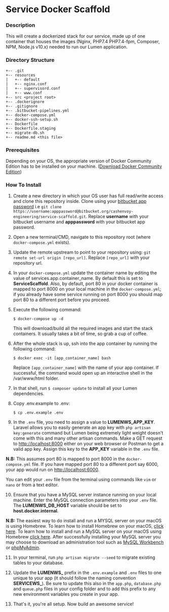 # Service Docker Scaffold

### **Description**

This will create a dockerized stack for our service, made up of one container that houses the images (Nginx, PHP7.4 PHP7.4-fpm, Composer, NPM, Node.js v10.x) needed to run our Lumen application.

### **Directory Structure**
```
+-- .git
+-- resources
|   +-- default
|   +-- nginx.conf
|   +-- supervisord.conf
|   +-- www.conf
+-- src <project root>
+-- .dockerignore
+-- .gitignore
+-- .bitbucket-pipelines.yml
+-- docker-compose.yml
+-- docker-ssh-setup.sh
+-- Dockerfile
+-- Dockerfile.staging
+-- migrate-db.sh
+-- readme.md <this file>
```

### **Prerequisites**

Depending on your OS, the appropriate version of Docker Community Edition has to be installed on your machine.  ([Download Docker Community Edition](https://hub.docker.com/search/?type=edition&offering=community))

### **How To Install**

1. Create a new directory in which your OS user has full read/write access and clone this repository inside. Clone using your [bitbucket app password](https://support.atlassian.com/bitbucket-cloud/docs/app-passwords/) i.e `git clone https://username:apppassword@bitbucket.org/cashenvoy-engineering/service-scaffold.git`. Replace **username** with your bitbucket username and **apppassword** with your bitbucket app password.

2. Open a new terminal/CMD, navigate to this repository root (where `docker-compose.yml` exists).

3. Update the remote upstream to point to your repository using: `git remote set-url origin [repo_url]`. Replace `[repo_url]` with your repository url.

4. In your `docker-compose.yml` update the container name by editing the value of services.app.container_name. By default this is set to **ServiceScaffold**. Also, by default, port 80 in your docker container is mapped to port 8000 on your local machine in the `docker-compose.yml`; if you already have some service running on port 8000 you should map port 80 to a different port before you proceed.

5. Execute the following command:

    ```
    $ docker-compose up -d
    ```

    This will download/build all the required images and start the stack containers. It usually takes a bit of time, so grab a cup of coffee.

6. After the whole stack is up, ssh into the app container by running the following command:

    ```
    $ docker exec -it [app_container_name] bash
    ```
    Replace `[app_container_name]` with the name of your app container. If successful, the command would open up an interactive shell in the /var/www/html folder.

7. In that shell, run `$ composer update` to install all your Lumen dependencies.

8. Copy .env.example to .env:

    ```
    $ cp .env.example .env
    ```

9. In the `.env` file, you need to assign a value to **LUMENWS_APP_KEY**. Laravel allows you to easily generate an app key with `php artisan key:generate` command but Lumen being extremely light weight doesn't come with this and many other artisan commands. Make a GET request to [http://localhost:8000](http://localhost:8000) either on your web browser or Postman to get a valid app key. Assign this key to the **APP_KEY** variable in the `.env` file.

**N.B:** This assumes port 80 is mapped to port 8000 in the `docker-compose.yml` file. If you have mapped port 80 to a different port say 6000, your app would run on [http://localhost:6000](http://localhost:6000).

You can edit your `.env` file from the terminal using commands like `vim` or `nano` or from a text editor.

10. Ensure that you have a MySQL server instance running on your local machine. Enter the MySQL connection parameters into your `.env` file. The **LUMENWS_DB_HOST** variable should be set to **host.docker.internal**.

**N.B:** The easiest way to do install and run a MYSQL server on your macOS is using Homebrew. To learn how to install Homebrew on your macOS, [click here](https://brew.sh/). To learn how to install and run a MySQL server on your macOS using Homebrew [click here](https://flaviocopes.com/mysql-how-to-install/). After successfully installing your MySQL server you may choose to download an administration tool such as [MySQL Workbench](https://www.mysql.com/products/workbench/) or [phpMyAdmin](https://www.phpmyadmin.net/). 

11. In your terminal, run `php artisan migrate --seed` to migrate existing tables to your database.

12. Update the **LUMENWS_** prefix in the `.env.example` and `.env` files to one unique to your app (it should follow the naming convention **SERVICEWS_**). Be sure to update this also in the `app.php`, `database.php` and `queue.php` files in your config folder and to add this prefix to any new environment variables you create in your app.

13. That's it, you're all setup. Now build an awesome service!
